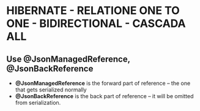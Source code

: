 # HIBERNATE - RELATIONE ONE TO ONE - BIDIRECTIONAL - CASCADA ALL

## Use @JsonManagedReference, @JsonBackReference


+ **@JsonManagedReference** is the forward part of reference – the one that gets serialized normally
+ **@JsonBackReference** is the back part of reference – it will be omitted from serialization.

	 